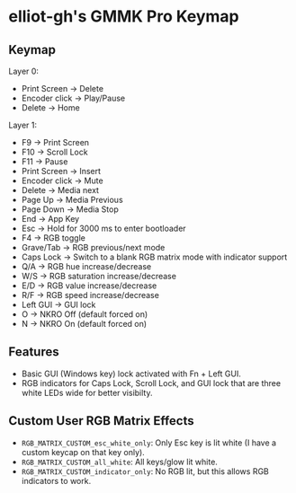 # elliot-gh's GMMK Pro Keymap

## Keymap

Layer 0:

- Print Screen -> Delete
- Encoder click -> Play/Pause
- Delete -> Home

Layer 1:

- F9 -> Print Screen
- F10 -> Scroll Lock
- F11 -> Pause
- Print Screen -> Insert
- Encoder click -> Mute
- Delete -> Media next
- Page Up -> Media Previous
- Page Down -> Media Stop
- End -> App Key
- Esc -> Hold for 3000 ms to enter bootloader
- F4 -> RGB toggle
- Grave/Tab -> RGB previous/next mode
- Caps Lock -> Switch to a blank RGB matrix mode with indicator support
- Q/A -> RGB hue increase/decrease
- W/S -> RGB saturation increase/decrease
- E/D -> RGB value increase/decrease
- R/F -> RGB speed increase/decrease
- Left GUI -> GUI lock
- O -> NKRO Off (default forced on)
- N -> NKRO On (default forced on)

## Features

- Basic GUI (Windows key) lock activated with Fn + Left GUI.
- RGB indicators for Caps Lock, Scroll Lock, and GUI lock that are three white LEDs wide for better visibilty.

## Custom User RGB Matrix Effects

- `RGB_MATRIX_CUSTOM_esc_white_only`: Only Esc key is lit white (I have a custom keycap on that key only).
- `RGB_MATRIX_CUSTOM_all_white`: All keys/glow lit white.
- `RGB_MATRIX_CUSTOM_indicator_only`: No RGB lit, but this allows RGB indicators to work.
